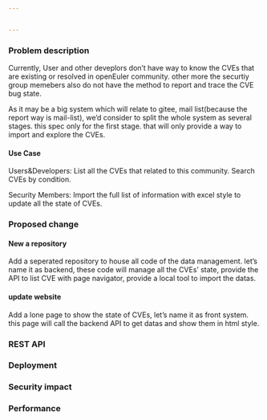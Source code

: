 ```yaml
---


---
```


<h3 id="problem-description">Problem description</h3>
<p>Currently, User and other deveplors don’t have way to know the CVEs that are existing or resolved in openEuler community. other more the securtiy group memebers also do not have the method to report and trace the CVE bug state.</p>
<p>As it may be a big system which will relate to gitee, mail list(because the report way is mail-list), we’d consider to split the whole system as several stages. this spec only for the first stage. that will only provide a way to import and explore the CVEs.</p>
<h4 id="use-case">Use Case</h4>
<p>Users&amp;Developers: List all the CVEs that related to this community. Search CVEs by condition.</p>
<p>Security Members: Import the full list of information with excel style to update all the state of CVEs.</p>
<h3 id="proposed-change">Proposed change</h3>
<h4 id="new-a-repository">New a repository</h4>
<p>Add a seperated repository to house all code of the data management. let’s name it as backend, these code will manage all the CVEs’ state, provide the API to list CVE with page navigator, provide a local tool to import the datas.</p>
<h4 id="update-website">update website</h4>
<p>Add a lone page to show the state of CVEs, let’s name it as front system.  this page will call the backend API to get datas and show them in html style.</p>
<h3 id="rest-api">REST API</h3>
<h3 id="deployment">Deployment</h3>
<h3 id="security-impact">Security impact</h3>
<h3 id="performance">Performance</h3>

